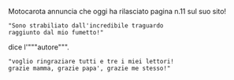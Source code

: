 Motocarota annuncia che oggi ha rilasciato pagina n.11 sul suo sito!
```
"Sono strabiliato dall'incredibile traguardo
raggiunto dal mio fumetto!"
```
dice l'"""autore""".
```
"voglio ringraziare tutti e tre i miei lettori!
grazie mamma, grazie papa', grazie me stesso!"
```